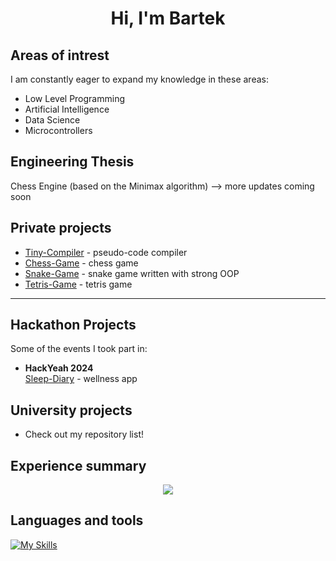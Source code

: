 <h1 align="center"> Hi, I'm Bartek </h1>

## Areas of intrest

I am constantly eager to expand my knowledge in these areas:

- Low Level Programming
- Artificial Intelligence
- Data Science
- Microcontrollers


## Engineering Thesis

Chess Engine (based on the Minimax algorithm) —> more updates coming soon


## Private projects

  - [Tiny-Compiler](https://github.com/bartlomiejkozka/teeny-tiny-compiler "Visit the repository") - pseudo-code compiler
  - [Chess-Game](https://github.com/bartlomiejkozka/chess_game "Visit the repository") - chess game
  - [Snake-Game](https://github.com/bartlomiejkozka/snake_game "Visit the repository") - snake game written with strong OOP
  - [Tetris-Game](https://github.com/bartlomiejkozka/tetris_game "Visit the repository") - tetris game

---
## Hackathon Projects  

Some of the events I took part in:  

- **HackYeah 2024**\
[Sleep-Diary](https://github.com/bartlomiejkozka/sleep_diary "Visit the repository") - wellness app


## University projects

- Check out my repository list!

      
## Experience summary

<p align="center">
  <img src="https://github-readme-stats-eosin-one-98.vercel.app/api/top-langs/?username=bartlomiejkozka&theme=radical&layout=compact&hide_border=false&count_private=true&hide_title=true" />
</p>

## Languages and tools

[![My Skills](https://skillicons.dev/icons?i=linux,bash,c,cpp,cs,java,cmake,py,fastapi,git,github,html,css,js,php,flutter,dart,bitbucket,r&theme=dark&perline=10)](https://skillicons.dev)
